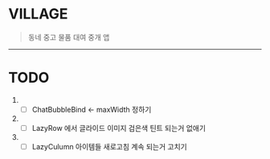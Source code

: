 # VILLAGE
> 동네 중고 물품 대여 중개 앱

-----

# TODO
1. - [ ] ChatBubbleBind <- maxWidth 정하기
2. - [ ] LazyRow 에서 글라이드 이미지 검은색 틴트 되는거 없애기
3. - [ ] LazyCulumn 아이템들 새로고침 계속 되는거 고치기
